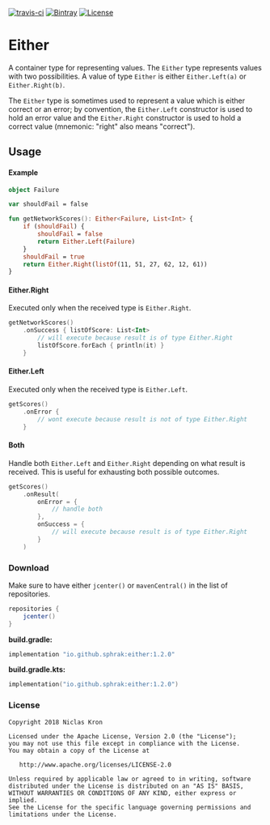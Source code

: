 [![travis-ci](https://travis-ci.org/sphrak/Either.svg?branch=master)](https://travis-ci.org/sphrak/Either)
[![Bintray](https://img.shields.io/bintray/v/sphrak/either/either)](https://bintray.com/sphrak/either/either)
[![License](https://img.shields.io/badge/License-Apache%202.0-blue.svg)](https://github.com/sphrak/Either/blob/master/LICENSE)


# Either
A container type for representing values. The `Either` type represents values with two possibilities. A value of type `Either` is either `Either.Left(a)` or `Either.Right(b)`.

The `Either` type is sometimes used to represent a value which is either correct or an error; by convention, the `Either.Left` constructor is used to hold an error value and the `Either.Right` constructor is used to hold a correct value (mnemonic: "right" also means "correct").

## Usage

#### Example

```kotlin
object Failure

var shouldFail = false

fun getNetworkScores(): Either<Failure, List<Int> {
    if (shouldFail) {
        shouldFail = false
        return Either.Left(Failure)
    }
    shouldFail = true
    return Either.Right(listOf(11, 51, 27, 62, 12, 61))
}
```

#### Either.Right
Executed only when the received type is `Either.Right`.

```kotlin
getNetworkScores()
    .onSuccess { listOfScore: List<Int>
        // will execute because result is of type Either.Right
        listOfScore.forEach { println(it) }
    }
```

#### Either.Left
Executed only when the received type is `Either.Left`.

```kotlin
getScores()
    .onError {
        // wont execute because result is not of type Either.Right
    }
```

#### Both
Handle both `Either.Left` and `Either.Right` depending on what result is received. This is useful for exhausting
both possible outcomes.

```kotlin
getScores()
    .onResult(
        onError = {
            // handle both
        },
        onSuccess = {
            // will execute because result is of type Either.Right
        }
    )
```

### Download 
Make sure to have either `jcenter()` or `mavenCentral()` in the list of repositories.
```groovy
repositories {
    jcenter()
}
```

**build.gradle:**

```groovy
implementation "io.github.sphrak:either:1.2.0"
```

**build.gradle.kts:**

```kotlin
implementation("io.github.sphrak:either:1.2.0")
```

### License

	Copyright 2018 Niclas Kron

	Licensed under the Apache License, Version 2.0 (the "License");
	you may not use this file except in compliance with the License.
	You may obtain a copy of the License at

	   http://www.apache.org/licenses/LICENSE-2.0

	Unless required by applicable law or agreed to in writing, software
	distributed under the License is distributed on an "AS IS" BASIS,
	WITHOUT WARRANTIES OR CONDITIONS OF ANY KIND, either express or implied.
	See the License for the specific language governing permissions and
	limitations under the License.
